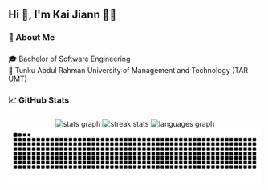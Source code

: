 <h2 align="left">Hi 👋, I'm Kai Jiann 👨‍💻</h2>

###

<h3 align="left">🫡 About Me</h3>

###

<p align="left">🎓 Bachelor of Software Engineering<br>🏫 Tunku Abdul Rahman University of Management and Technology (TAR UMT)</p>

###

<h3 align="left">📈 GitHub Stats</h3>

###

<div align="center">
  <img src="https://github-readme-stats-salesp07.vercel.app/api?username=KaiJiann0722&count_private=true&show_icons=true&theme=midnight-purple&rank_icon=github&border_radius=10" height="150" alt="stats graph"  />
  <img width=390 src="https://github-readme-streak-stats-salesp07.vercel.app/?user=KaiJiann0722&count_private=true&theme=midnight-purple&border_radius=10" alt="streak stats"/>
  <img src="https://github-readme-stats.vercel.app/api/top-langs?username=KaiJiann0722&locale=en&hide_title=false&layout=compact&card_width=320&langs_count=6&theme=midnight-purple&hide_border=false" height="150" alt="languages graph"  />
</div>

<img src="https://raw.githubusercontent.com/KaiJiann0722/KaiJiann0722/output/snake.svg" alt="Snake animation" />

###